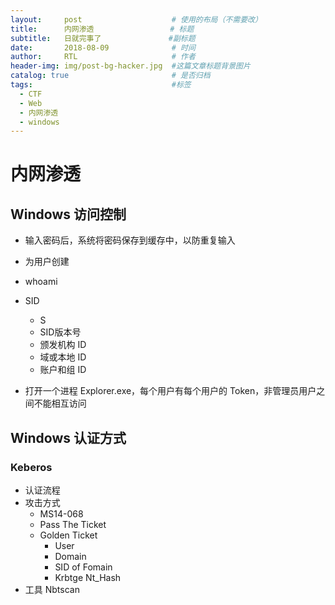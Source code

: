 ```yaml
---
layout:     post                    # 使用的布局（不需要改）
title:      内网渗透                 # 标题
subtitle:   日就完事了               #副标题
date:       2018-08-09              # 时间
author:     RTL                     # 作者
header-img: img/post-bg-hacker.jpg  #这篇文章标题背景图片
catalog: true                       # 是否归档
tags:                               #标签
  - CTF
  - Web
  - 内网渗透
  - windows
---
```


# 内网渗透

## Windows 访问控制

- 输入密码后，系统将密码保存到缓存中，以防重复输入
- 为用户创建

- whoami
- SID
  - S
  - SID版本号
  - 颁发机构 ID
  - 域或本地 ID
  - 账户和组 ID

- 打开一个进程 Explorer.exe，每个用户有每个用户的 Token，非管理员用户之间不能相互访问

## Windows 认证方式

### Keberos

- 认证流程
- 攻击方式
  - MS14-068
  - Pass The Ticket
  - Golden Ticket
    - User
    - Domain
    - SID of Fomain
    - Krbtge Nt_Hash
- 工具 Nbtscan